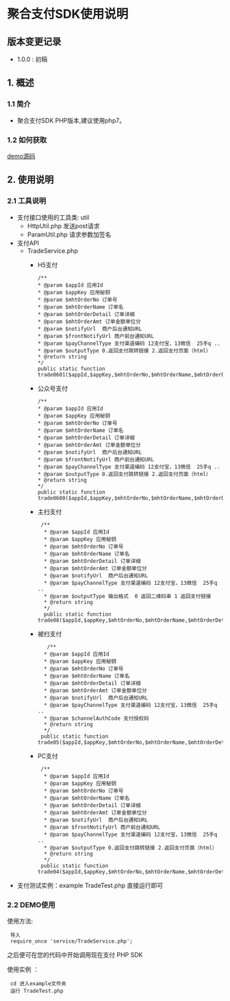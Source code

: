 
# 聚合支付SDK使用说明 #

## 版本变更记录 ##

- 1.0.0 : 初稿

## 1. 概述 ##

### 1.1 简介 ###

- 聚合支付SDK PHP版本,建议使用php7。

### 1.2 如何获取 ###


[demo源码](https://github.com/ipaynowORG/ipaynow_pay_php)


## 2. 使用说明 ##

### 2.1 工具说明 ###
- 支付接口使用的工具类: util
    * HttpUtil.php 发送post请求
    * ParamUtil.php 请求参数加签名
- 支付API
    * TradeService.php  
        * H5支付
        
              /**
              * @param $appId 应用Id
              * @param $appKey 应用秘钥
              * @param $mhtOrderNo 订单号
              * @param $mhtOrderName 订单名
              * @param $mhtOrderDetail 订单详细
              * @param $mhtOrderAmt 订单金额单位分
              * @param $notifyUrl  商户后台通知URL
              * @param $frontNotifyUrl 商户前台通知URL
              * @param $payChannelType 支付渠道编码 12支付宝，13微信  25手q ..
              * @param $outputType 0.返回支付跳转链接 2.返回支付页面（html）
              * @return string
              */
              public static function trade0601($appId,$appKey,$mhtOrderNo,$mhtOrderName,$mhtOrderDetail,$mhtOrderAmt,$notifyUrl,$frontNotifyUrl,$payChannelType,$outputType)
                    
        *  公众号支付
           
               /**
               * @param $appId 应用Id
               * @param $appKey 应用秘钥
               * @param $mhtOrderNo 订单号
               * @param $mhtOrderName 订单名
               * @param $mhtOrderDetail 订单详细
               * @param $mhtOrderAmt 订单金额单位分
               * @param $notifyUrl  商户后台通知URL
               * @param $frontNotifyUrl 商户前台通知URL
               * @param $payChannelType 支付渠道编码 12支付宝，13微信  25手q ..
               * @param $outputType 0.返回支付跳转链接 2.返回支付页面（html）
               * @return string
               */
               public static function trade0600($appId,$appKey,$mhtOrderNo,$mhtOrderName,$mhtOrderDetail,$mhtOrderAmt,$notifyUrl,$frontNotifyUrl,$payChannelType)
        
        *  主扫支付
                
                /**
                 * @param $appId 应用Id
                 * @param $appKey 应用秘钥
                 * @param $mhtOrderNo 订单号
                 * @param $mhtOrderName 订单名
                 * @param $mhtOrderDetail 订单详细
                 * @param $mhtOrderAmt 订单金额单位分
                 * @param $notifyUrl  商户后台通知URL
                 * @param $payChannelType 支付渠道编码 12支付宝，13微信  25手q ..
                 * @param $outputType 输出格式  0 返回二维码串 1 返回支付链接
                 * @return string
                 */
                 public static function trade08($appId,$appKey,$mhtOrderNo,$mhtOrderName,$mhtOrderDetail,$mhtOrderAmt,$notifyUrl,$payChannelType,$outputType)
                 
        *  被扫支付
                         
                  /**
                 * @param $appId 应用Id
                 * @param $appKey 应用秘钥
                 * @param $mhtOrderNo 订单号
                 * @param $mhtOrderName 订单名
                 * @param $mhtOrderDetail 订单详细
                 * @param $mhtOrderAmt 订单金额单位分
                 * @param $notifyUrl  商户后台通知URL
                 * @param $payChannelType 支付渠道编码 12支付宝，13微信  25手q ..
                 * @param $channelAuthCode 支付授权码
                 * @return string
                 */
                public static function trade05($appId,$appKey,$mhtOrderNo,$mhtOrderName,$mhtOrderDetail,$mhtOrderAmt,$notifyUrl,$payChannelType,$channelAuthCode)
        
        *  PC支付
                                 
                /**
                 * @param $appId 应用Id
                 * @param $appKey 应用秘钥
                 * @param $mhtOrderNo 订单号
                 * @param $mhtOrderName 订单名
                 * @param $mhtOrderDetail 订单详细
                 * @param $mhtOrderAmt 订单金额单位分
                 * @param $notifyUrl  商户后台通知URL
                 * @param $frontNotifyUrl 商户前台通知URL
                 * @param $payChannelType 支付渠道编码 12支付宝，13微信  25手q ..
                 * @param $outputType 0.返回支付跳转链接 2.返回支付页面（html）
                 * @return string
                 */
                public static function trade04($appId,$appKey,$mhtOrderNo,$mhtOrderName,$mhtOrderDetail,$mhtOrderAmt,$notifyUrl,$frontNotifyUrl,$payChannelType,$outputType)                

- 支付测试实例：example
    TradeTest.php 直接运行即可
### 2.2 DEMO使用 ###

   使用方法: 
     
     导入 
     require_once 'service/TradeService.php';
     
   之后便可在您的代码中开始调用现在支付 PHP SDK
   
   使用实例 ：
     
     cd 进入example文件夹
     运行 TradeTest.php
         
